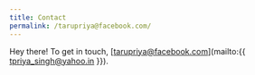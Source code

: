```yaml
---
title: Contact
permalink: /tarupriya@facebook.com/
---
```


Hey there! To get in touch, [tarupriya@facebook.com](mailto:{{ tpriya_singh@yahoo.in }}).
